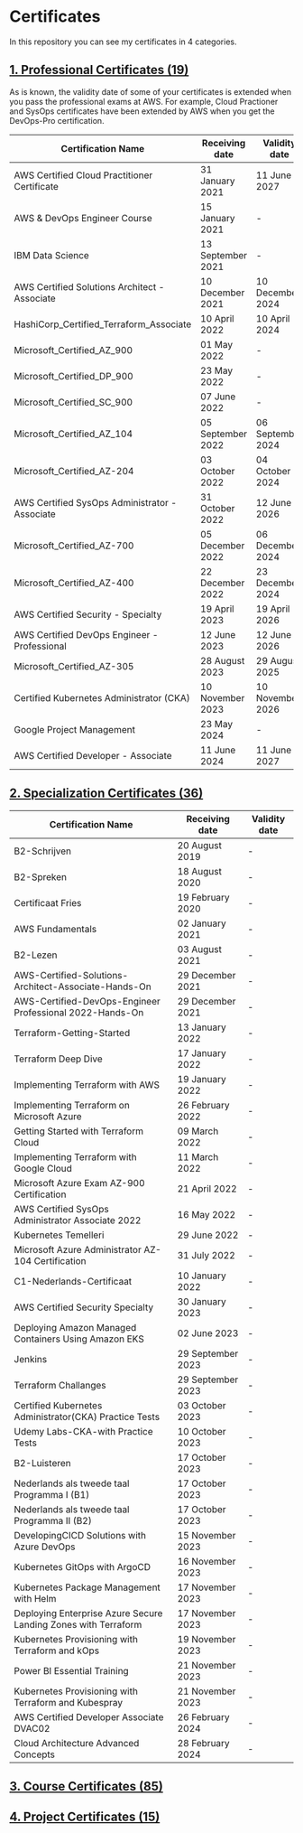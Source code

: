 # Certificates

In this repository you can see my certificates in 4 categories.

## [1. Professional Certificates (19)](https://github.com/rmzturkmen/certificates/tree/main/01_Professional%20Certificates)

As is known, the validity date of some of your certificates is extended when you pass the professional exams at AWS. For example, Cloud Practioner and SysOps certificates have been extended by AWS when you get the DevOps-Pro certification.
   
| Certification Name                           | Receiving date    | Validity date     |
| ---                                          | ---               | ---               |
| AWS Certified Cloud Practitioner Certificate | 31 January 2021   | 11 June 2027      |
| AWS & DevOps Engineer Course                 | 15 January 2021   | -                 |
| IBM Data Science                             | 13 September 2021 | -                 |
| AWS Certified Solutions Architect - Associate| 10 December 2021  | 10 December 2024  |
| HashiCorp_Certified_Terraform_Associate      | 10 April 2022     | 10 April 2024     |
| Microsoft_Certified_AZ_900                   | 01 May 2022       | -                 |
| Microsoft_Certified_DP_900                   | 23 May 2022       | -                 |
| Microsoft_Certified_SC_900                   | 07 June 2022      | -                 |
| Microsoft_Certified_AZ_104                   | 05 September 2022 | 06 September 2024 |
| Microsoft_Certified_AZ-204                   | 03 October 2022   | 04 October 2024   |
| AWS Certified SysOps Administrator - Associate| 31 October 2022  |  12 June 2026     |
| Microsoft_Certified_AZ-700                   | 05 December 2022  | 06 December 2024  |
| Microsoft_Certified_AZ-400                   | 22 December 2022  | 23 December 2024  |
| AWS Certified Security - Specialty           | 19 April 2023     |  19 April 2026    |
| AWS Certified DevOps Engineer - Professional | 12 June 2023      |  12 June 2026     |
| Microsoft_Certified_AZ-305                   | 28 August 2023    |  29 August 2025   |
| Certified Kubernetes Administrator (CKA)     | 10 November 2023  | 10 November 2026  |
| Google Project Management                    | 23 May 2024       | -                 |
| AWS Certified Developer - Associate          | 11 June 2024      | 11 June 2027      |

## [2. Specialization Certificates (36)](https://github.com/rmzturkmen/certificates/tree/main/02_Specialization%20Certificates)

| Certification Name                                       | Receiving date    | Validity date     |
| ---                                                      | ---               | ---               |
| B2-Schrijven                                             | 20 August 2019    | -                 |
| B2-Spreken                                               | 18 August 2020    | -                 |
| Certificaat Fries                                        | 19 February 2020  | -                 |
| AWS Fundamentals                                         | 02 January 2021   | -                 |
| B2-Lezen                                                 | 03 August 2021    | -                 |
| AWS-Certified-Solutions-Architect-Associate-Hands-On     | 29 December 2021  | -                 |
| AWS-Certified-DevOps-Engineer Professional 2022-Hands-On | 29 December 2021  | -                 |
| Terraform-Getting-Started                                | 13 January 2022   | -                 |
| Terraform Deep Dive                                      | 17 January 2022   | -                 |
| Implementing Terraform with AWS                          | 19 January 2022   | -                 |
| Implementing Terraform on Microsoft  Azure               | 26 February 2022  | -                 |
| Getting Started with Terraform Cloud                     | 09 March 2022     | -                 |
| Implementing Terraform with Google Cloud                 | 11 March 2022     | -                 |
| Microsoft Azure Exam AZ-900 Certification                | 21 April 2022     | -                 |
| AWS Certified SysOps Administrator Associate 2022        | 16 May 2022       | -                 |
| Kubernetes Temelleri                                     | 29 June 2022      | -                 |
| Microsoft Azure Administrator AZ-104 Certification       | 31 July 2022      | -                 |
| C1-Nederlands-Certificaat                                | 10 January 2022   | -                 |
| AWS Certified Security Specialty                         | 30 January 2023   | -                 |
| Deploying Amazon Managed Containers Using Amazon EKS     | 02 June 2023      | -                 |
| Jenkins                                                  | 29 September 2023 | -                 |
| Terraform Challanges                                     | 29 September 2023 | -                 |
| Certified Kubernetes Administrator(CKA) Practice Tests   | 03 October 2023   | -                 |
| Udemy Labs-CKA-with Practice Tests                       | 10 October 2023   | -                 |
| B2-Luisteren                                             | 17 October 2023   | -                 |
| Nederlands als tweede taal Programma I (B1)              | 17 October 2023   | -                 |
| Nederlands als tweede taal Programma II (B2)             | 17 October 2023   | -                 |
| DevelopingCICD Solutions with Azure DevOps               | 15 November 2023  | -                 |
| Kubernetes GitOps with ArgoCD                            | 16 November 2023  | -                 |
| Kubernetes Package Management with Helm                  | 17 November 2023  | -                 |
|Deploying Enterprise Azure Secure Landing Zones with Terraform| 17 November 2023  | -             |
| Kubernetes Provisioning with Terraform and kOps          | 19 November 2023  | -                 |
| Power BI Essential Training                              | 21 November 2023  | -                 |
| Kubernetes Provisioning with Terraform and Kubespray     | 21 November 2023  | -                 |
| AWS Certified Developer  Associate DVAC02                | 26 February 2024  | -                 |
| Cloud Architecture Advanced Concepts                     | 28 February 2024  | -                 |


## [3. Course Certificates (85)](https://github.com/rmzturkmen/certificates/tree/main/03_Course%20Certificates)

## [4. Project Certificates (15)](https://github.com/rmzturkmen/certificates/tree/main/04_Projects%20Certificates)